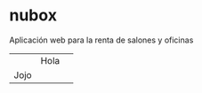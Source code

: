 # nubox
 Aplicación web para la renta de salones y oficinas 


<table>
 <th>
  <td>Hola</td>
 </th>
 <th>
  <tr>
   <td>Jojo</td>
  </tr>
</table>
